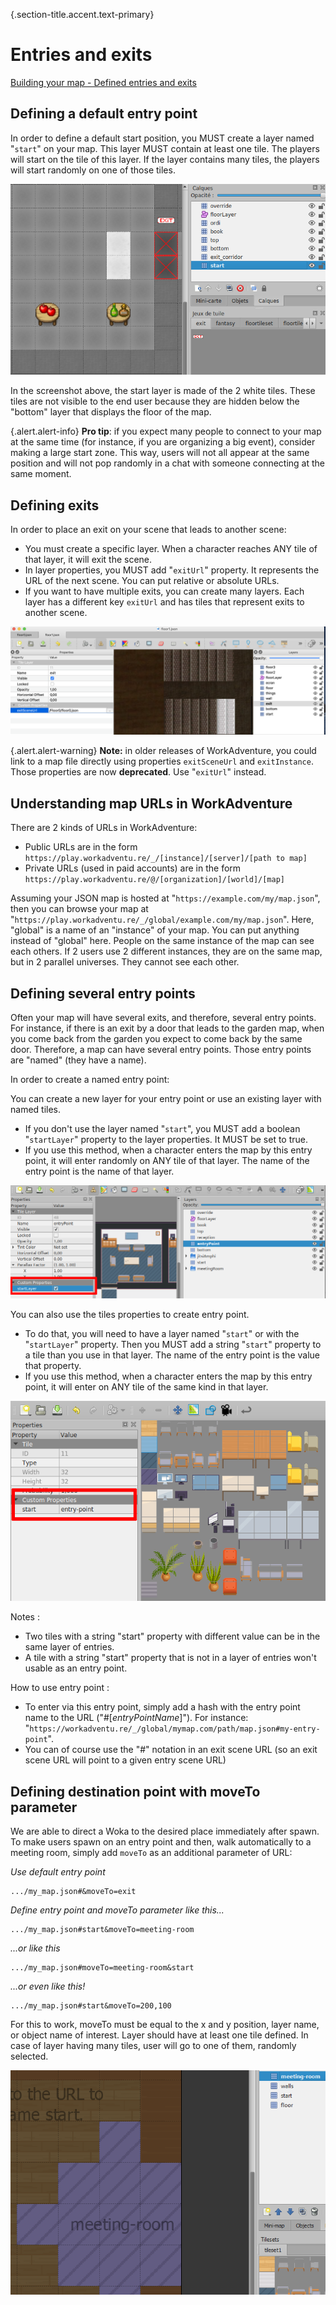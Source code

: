 {.section-title.accent.text-primary}
# Entries and exits

[Building your map - Defined entries and exits](https://www.youtube.com/watch?v=MuhVgu8H7U0)

## Defining a default entry point

In order to define a default start position, you MUST create a layer named "`start`" on your map. This layer MUST contain at least one tile. The players will start on the tile of this layer. If the layer contains many tiles, the players will start randomly on one of those tiles.

![Start layer screenshot](images/start_layer.png)

In the screenshot above, the start layer is made of the 2 white tiles. These tiles are not visible to the end user because they are hidden below the "bottom" layer that displays the floor of the map.

{.alert.alert-info}
**Pro tip**: if you expect many people to connect to your map at the same time (for instance, if you are organizing a big event), consider making a large start zone. This way, users will not all appear at the same position and will not pop randomly in a chat with someone connecting at the same moment.

## Defining exits

In order to place an exit on your scene that leads to another scene:

*   You must create a specific layer. When a character reaches ANY tile of that layer, it will exit the scene.
*   In layer properties, you MUST add "`exitUrl`" property. It represents the URL of the next scene. You can put relative or absolute URLs.
*   If you want to have multiple exits, you can create many layers. Each layer has a different key `exitUrl` and has tiles that represent exits to another scene.

![](images/exit_layer_map.png)

{.alert.alert-warning}
**Note:** in older releases of WorkAdventure, you could link to a map file directly using properties `exitSceneUrl` and `exitInstance`. Those properties are now **deprecated**. Use "`exitUrl`" instead.

## Understanding map URLs in WorkAdventure

There are 2 kinds of URLs in WorkAdventure:

*   Public URLs are in the form `https://play.workadventu.re/_/[instance]/[server]/[path to map]`
*   Private URLs (used in paid accounts) are in the form `https://play.workadventu.re/@/[organization]/[world]/[map]`

Assuming your JSON map is hosted at "`https://example.com/my/map.json`", then you can browse your map at "`https://play.workadventu.re/_/global/example.com/my/map.json`". Here, "global" is a name of an "instance" of your map. You can put anything instead of "global" here. People on the same instance of the map can see each others. If 2 users use 2 different instances, they are on the same map, but in 2 parallel universes. They cannot see each other.

## Defining several entry points

Often your map will have several exits, and therefore, several entry points. For instance, if there is an exit by a door that leads to the garden map, when you come back from the garden you expect to come back by the same door. Therefore, a map can have several entry points. Those entry points are "named" (they have a name).

In order to create a named entry point:

You can create a new layer for your entry point or use an existing layer with named tiles.

*   If you don't use the layer named "`start`", you MUST add a boolean "`startLayer`" property to the layer properties. It MUST be set to true.
*   If you use this method, when a character enters the map by this entry point, it will enter randomly on ANY tile of that layer. The name of the entry point is the name of that layer.

![](images/layer-entry-point.png)

You can also use the tiles properties to create entry point.

*   To do that, you will need to have a layer named "`start`" or with the "`startLayer`" property. Then you MUST add a string "`start`" property to a tile than you use in that layer. The name of the entry point is the value that property.
*   If you use this method, when a character enters the map by this entry point, it will enter on ANY tile of the same kind in that layer.

![](images/tile-entry-point.png)

Notes :

*   Two tiles with a string "start" property with different value can be in the same layer of entries.
*   A tile with a string "start" property that is not in a layer of entries won't usable as an entry point.

How to use entry point :

*   To enter via this entry point, simply add a hash with the entry point name to the URL ("#[_entryPointName_]"). For instance: "`https://workadventu.re/_/global/mymap.com/path/map.json#my-entry-point`".
*   You can of course use the "#" notation in an exit scene URL (so an exit scene URL will point to a given entry scene URL)

## Defining destination point with moveTo parameter

We are able to direct a Woka to the desired place immediately after spawn. To make users spawn on an entry point and then, walk automatically to a meeting room, simply add `moveTo` as an additional parameter of URL:

*Use default entry point*
```
.../my_map.json#&moveTo=exit
```
*Define entry point and moveTo parameter like this...*
```
.../my_map.json#start&moveTo=meeting-room
```
*...or like this*
```
.../my_map.json#moveTo=meeting-room&start
```
*...or even like this!*
```
.../my_map.json#start&moveTo=200,100
```

For this to work, moveTo must be equal to the x and y position, layer name, or object name of interest. Layer should have at least one tile defined. In case of layer having many tiles, user will go to one of them, randomly selected.

![](images/moveTo-layer-example.png)
